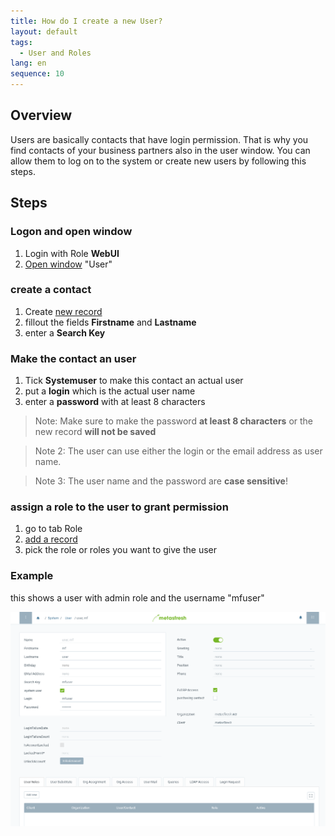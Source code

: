 ```yaml
---
title: How do I create a new User?
layout: default
tags:
  - User and Roles
lang: en
sequence: 10
---
```


## Overview

Users are basically contacts that have login permission. That is why you find contacts of your business partners also in the user window. You can allow them to log on to the system or create new users by following this steps.

## Steps

### Logon and open window
1. Login with Role **WebUI**
1. [Open window](Menu) "User"

### create a contact
1. Create [new record](New_Record_Window)
1. fillout the fields **Firstname** and **Lastname**
1. enter a **Search Key**

### Make the contact an user
1. Tick **Systemuser** to make this contact an actual user
1. put a **login** which is the actual user name
1. enter a **password** with at least 8 characters

  > Note: Make sure to make the password **at least 8 characters** or the new record **will not be saved**
  
  > Note 2: The user can use either the login or the email address as user name.
  
  > Note 3: The user name and the password are **case sensitive**!
  

### assign a role to the user to grant permission
1. go to tab Role
1. [add a record](New_Record_Tab)
1. pick the role or roles you want to give the user


### Example

this shows a user with admin role and the username "mfuser"

![example](assets/NewUser-1ed82.png)
